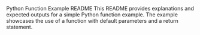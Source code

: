 Python Function Example README
This README provides explanations and expected outputs for a simple Python function example. The example showcases the use of a function with default parameters and a return statement.
